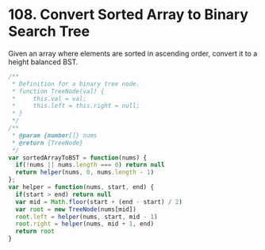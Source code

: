 # 108. Convert Sorted Array to Binary Search Tree

Given an array where elements are sorted in ascending order, convert it to a height balanced BST.

```javascript
/**
 * Definition for a binary tree node.
 * function TreeNode(val) {
 *     this.val = val;
 *     this.left = this.right = null;
 * }
 */
/**
 * @param {number[]} nums
 * @return {TreeNode}
 */
var sortedArrayToBST = function(nums) {
  if(!nums || nums.length === 0) return null
  return helper(nums, 0, nums.length - 1)
};
var helper = function(nums, start, end) {
  if(start > end) return null
  var mid = Math.floor(start + (end - start) / 2)
  var root = new TreeNode(nums[mid])
  root.left = helper(nums, start, mid - 1)
  root.right = helper(nums, mid + 1, end)
  return root
}
```
